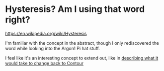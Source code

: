 # Hysteresis? Am I using that word right?

https://en.wikipedia.org/wiki/Hysteresis

I'm familiar with the concept in the abstract, though I only rediscovered the word while looking into the Argon1 Pi hat stuff.

I feel like it's an interesting concept to extend out, like in [describing what it would take to change back to Contour](ce85abeb-6919-4e25-8971-89b5381f36e1.md)
